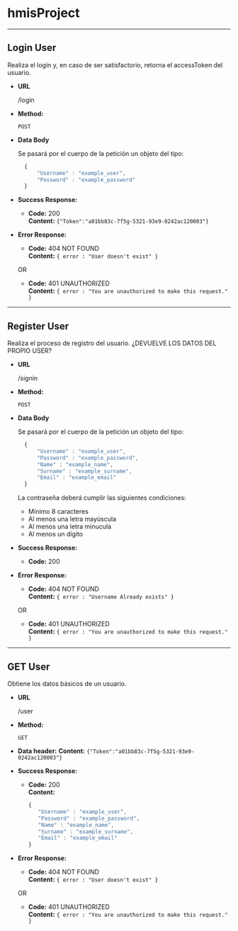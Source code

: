 # hmisProject
----
**Login User**
----
  Realiza el login y, en caso de ser satisfactorio, retorna el accessToken del usuario.

* **URL**

  /login

* **Method:**

  `POST`
  
* **Data Body**

  Se pasará por el cuerpo de la petición un objeto del tipo:
  ```javascript
    {
        "Username" : "example_user",
        "Password" : "example_password"
    }
  ```
* **Success Response:**

  * **Code:** 200 <br />
    **Content:** `{"Token":"a01bb83c-7f5g-5321-93e9-0242ac120003"}`
 
* **Error Response:**

  * **Code:** 404 NOT FOUND <br />
    **Content:** `{ error : "User doesn't exist" }`

  OR

  * **Code:** 401 UNAUTHORIZED <br />
    **Content:** `{ error : "You are unauthorized to make this request." }`

----
**Register User**
----
  Realiza el proceso de registro del usuario. ¿DEVUELVE LOS DATOS DEL PROPIO USER?

* **URL**

  /signin

* **Method:**

  `POST`
  
* **Data Body**

  Se pasará por el cuerpo de la petición un objeto del tipo:
  ```javascript
    {
        "Username" : "example_user",
        "Password" : "example_password",
        "Name" : "example_name",
        "Surname" : "example_surname",
        "Email" : "example_email"
    }
  ```

    La contraseña deberá cumplir las siguientes condiciones:
    - Minimo 8 caracteres
	- Al menos una letra mayúscula
	- Al menos una letra minucula
	- Al menos un dígito

* **Success Response:**

  * **Code:** 200 <br />
 
* **Error Response:**

  * **Code:** 404 NOT FOUND <br />
    **Content:** `{ error : "Username Already exists" }`

  OR

  * **Code:** 401 UNAUTHORIZED <br />
    **Content:** `{ error : "You are unauthorized to make this request." }`

----
**GET User**
----
  Obtiene los datos básicos de un usuario.

* **URL**

  /user

* **Method:**

  `GET`
* **Data header:**
    **Content:** `{"Token":"a01bb83c-7f5g-5321-93e9-0242ac120003"}`
  
* **Success Response:**

  * **Code:** 200 <br />
    **Content:** 
     ```javascript
    {
        "Username" : "example_user",
        "Password" : "example_password",
        "Name" : "example_name",
        "Surname" : "example_surname",
        "Email" : "example_email"
    }
    ```
 
* **Error Response:**

  * **Code:** 404 NOT FOUND <br />
    **Content:** `{ error : "User doesn't exist" }`

  OR

  * **Code:** 401 UNAUTHORIZED <br />
    **Content:** `{ error : "You are unauthorized to make this request." }`
